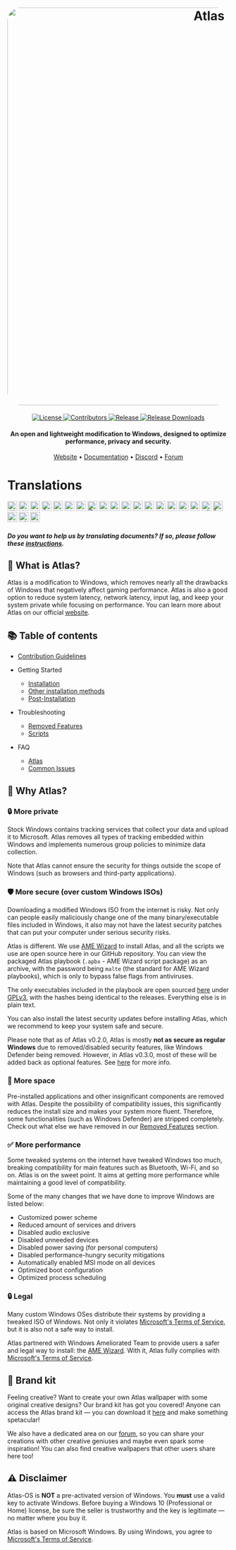 <h1 align="center">
  <a href="http://atlasos.net"><img src="https://gcore.jsdelivr.net/gh/Atlas-OS/Atlas@main/img/banner.png" alt="Atlas" width="900" style="border-radius: 30px"></a>
</h1>
  <p align="center">
    <a href="https://github.com/Atlas-OS/Atlas/blob/main/LICENSE">
      <img alt="License" src="https://img.shields.io/github/license/atlas-os/atlas?style=for-the-badge&logo=github&color=1A91FF"/>
    </a>
    <a href="https://github.com/Atlas-OS/Atlas/graphs/contributors">
      <img alt="Contributors" src="https://img.shields.io/github/contributors/atlas-os/atlas?style=for-the-badge&color=1A91FF" />
    </a>
    <a href="https://github.com/Atlas-OS/Atlas/releases/latest">
      <img alt="Release" src="https://img.shields.io/github/release/atlas-os/atlas?style=for-the-badge&color=1A91FF" />
    </a>
    <a href="https://github.com/Atlas-OS/Atlas/releases">
      <img alt="Release Downloads" src="https://img.shields.io/github/downloads/Atlas-OS/Atlas/total?style=for-the-badge&logo=github&color=1A91FF" />
    </a>
  </p>
<h4 align="center">An open and lightweight modification to Windows, designed to optimize performance, privacy and security.</h4>

<p align="center">
  <a href="https://atlasos.net">Website</a>
  •
  <a href="https://docs.atlasos.net">Documentation</a>
  •
  <a href="https://discord.atlasos.net" target="_blank">Discord</a>
  •
  <a href="https://forum.atlasos.net">Forum</a>
</p>

# Translations
<kbd>[<img title="العربية" alt="العربية" src="https://gcore.jsdelivr.net/gh/hampusborgos/country-flags@main/svg/sa.svg" width="22">](https://github.com/Atlas-OS/Atlas/blob/main/translations/README_ar_SA.md)</kbd>
<kbd>[<img title="Български" alt="Български" src="https://gcore.jsdelivr.net/gh/hampusborgos/country-flags@main/svg/bg.svg" width="22">](https://github.com/Atlas-OS/Atlas/blob/main/translations/README_bg_BG.md)</kbd>
<kbd>[<img title="Bosanski" alt="Bosanski" src="https://gcore.jsdelivr.net/gh/hampusborgos/country-flags@main/svg/ba.svg" width="22">](https://github.com/Atlas-OS/Atlas/blob/main/translations/README_bs_BA.md)</kbd>
<kbd>[<img title="Čeština" alt="Čeština" src="https://gcore.jsdelivr.net/gh/hampusborgos/country-flags@main/svg/cz.svg" width="22">](https://github.com/Atlas-OS/Atlas/blob/main/translations/README_cs_CZ.md)</kbd>
<kbd>[<img title="Deutsch" alt="Deutsch" src="https://gcore.jsdelivr.net/gh/hampusborgos/country-flags@main/svg/de.svg" width="22">](https://github.com/Atlas-OS/Atlas/blob/main/translations/README_de_DE.md)</kbd>
<kbd>[<img title="Español" alt="Español" src="https://gcore.jsdelivr.net/gh/hampusborgos/country-flags@main/svg/es.svg" width="22">](https://github.com/Atlas-OS/Atlas/blob/main/translations/README_es_ES.md)</kbd>
<kbd>[<img title="Française" alt="Française" src="https://gcore.jsdelivr.net/gh/hampusborgos/country-flags@main/svg/fr.svg" width="22">](https://github.com/Atlas-OS/Atlas/blob/main/translations/README_fr_FR.md)</kbd>
<kbd>[<img title="हिंदी" alt="हिंदी" src="https://gcore.jsdelivr.net/gh/hampusborgos/country-flags@main/svg/in.svg" width="22">](https://github.com/Atlas-OS/Atlas/blob/main/translations/README_hi_HI.md)</kbd>
<kbd>[<img title="Hrvatski" alt="Hrvatski" src="https://gcore.jsdelivr.net/gh/hampusborgos/country-flags@main/svg/hr.svg" width="22">](https://github.com/Atlas-OS/Atlas/blob/main/translations/README_hr_HR.md)</kbd>
<kbd>[<img title="Bahasa Indonesia" alt="Bahasa Indonesia" src="https://gcore.jsdelivr.net/gh/hampusborgos/country-flags@main/svg/id.svg" width="22">](https://github.com/Atlas-OS/Atlas/blob/main/translations/README_id_ID.md)</kbd>
<kbd>[<img title="Italiano" alt="Italiano" src="https://gcore.jsdelivr.net/gh/hampusborgos/country-flags@main/svg/it.svg" width="22">](https://github.com/Atlas-OS/Atlas/blob/main/translations/README_it_IT.md)</kbd>
<kbd>[<img title="ᜆᜄᜎᜓᜄ᜔ (Wikang Tagalog)" alt="ᜆᜄᜎᜓᜄ᜔ (Wikang Tagalog)" src="https://gcore.jsdelivr.net/gh/hampusborgos/country-flags@main/svg/ph.svg" width="22">](https://github.com/Atlas-OS/Atlas/blob/main/translations/README_ph_PH.md)</kbd>
<kbd>[<img title="Polski" alt="Polski" src="https://gcore.jsdelivr.net/gh/hampusborgos/country-flags@main/svg/pl.svg" width="22">](https://github.com/Atlas-OS/Atlas/blob/main/translations/README_pl_PL.md)</kbd>
<kbd>[<img title="Português (Brasil)" alt="Português (Brasil)" src="https://gcore.jsdelivr.net/gh/hampusborgos/country-flags@main/svg/br.svg" width="22">](https://github.com/Atlas-OS/Atlas/blob/main/translations/README_pt_BR.md)</kbd>
<kbd>[<img title="Romania" alt="Romania" src="https://gcore.jsdelivr.net/gh/hampusborgos/country-flags@main/svg/ro.svg" width="22">](https://github.com/Atlas-OS/Atlas/blob/main/translations/README_ro_RO.md)</kbd>
<kbd>[<img title="Русский" alt="Русский" src="https://gcore.jsdelivr.net/gh/hampusborgos/country-flags@main/svg/ru.svg" width="22">](https://github.com/Atlas-OS/Atlas/blob/main/translations/README_ru_RU.md)</kbd>
<kbd>[<img title="Svenska" alt="Svenska" src="https://gcore.jsdelivr.net/gh/hampusborgos/country-flags@main/svg/se.svg" width="22">](https://github.com/Atlas-OS/Atlas/blob/main/translations/README_sv_SE.md)</kbd>
<kbd>[<img title="Türkçe" alt="Türkçe" src="https://gcore.jsdelivr.net/gh/hampusborgos/country-flags@main/svg/tr.svg" width="22">](https://github.com/Atlas-OS/Atlas/blob/main/translations/README_tr_TR.md)</kbd>
<kbd>[<img title="ไทย" alt="ไทย" src="https://gcore.jsdelivr.net/gh/hampusborgos/country-flags@main/svg/th.svg" width="22">](https://github.com/Atlas-OS/Atlas/blob/main/translations/README_th_TH.md)</kbd>
<kbd>[<img title="українська мова" alt="українська мова" src="https://gcore.jsdelivr.net/gh/hampusborgos/country-flags@main/svg/ua.svg" width="22">](https://github.com/Atlas-OS/Atlas/blob/main/translations/README_ua_UA.md)</kbd>
<kbd>[<img title="Tiếng Việt" alt="Tiếng Việt" src="https://gcore.jsdelivr.net/gh/hampusborgos/country-flags@main/svg/vn.svg" width="22">](https://github.com/Atlas-OS/Atlas/blob/main/translations/README_vi_VN.md)</kbd>
<kbd>[<img title="中文" alt="中文" src="https://gcore.jsdelivr.net/gh/hampusborgos/country-flags@main/svg/cn.svg" width="22">](https://github.com/Atlas-OS/Atlas/blob/main/translations/README_zh_CN.md)</kbd>
#### _Do you want to help us by translating documents? If so, please follow these [instructions](https://github.com/Atlas-OS/Atlas/blob/main/translations/README.md)._

## 🤔 **What is Atlas?**

Atlas is a modification to Windows, which removes nearly all the drawbacks of Windows that negatively affect gaming performance.
Atlas is also a good option to reduce system latency, network latency, input lag, and keep your system private while focusing on performance.
You can learn more about Atlas on our official [website](https://atlasos.net).

## 📚 **Table of contents**

- [Contribution Guidelines](https://docs.atlasos.net/contributions/)

- Getting Started
  - [Installation](https://docs.atlasos.net/getting-started/installation/)
  - [Other installation methods](https://docs.atlasos.net/getting-started/other-installation-methods/usb/)
  - [Post-Installation](https://docs.atlasos.net/getting-started/post-installation/drivers/)

- Troubleshooting
  - [Removed Features](https://docs.atlasos.net/troubleshooting/removed-features/)
  - [Scripts](https://docs.atlasos.net/troubleshooting/scripts/)

- FAQ
  - [Atlas](https://atlasos.net/faq)
  - [Common Issues](https://docs.atlasos.net/troubleshooting/common-issues/hyper-v/)

## 👀 **Why Atlas?**

### 🔒 More private
Stock Windows contains tracking services that collect your data and upload it to Microsoft.
Atlas removes all types of tracking embedded within Windows and implements numerous group policies to minimize data collection. 

Note that Atlas cannot ensure the security for things outside the scope of Windows (such as browsers and third-party applications).

### 🛡️ More secure (over custom Windows ISOs)
Downloading a modified Windows ISO from the internet is risky. Not only can people easily maliciously change one of the many binary/executable files included in Windows, it also may not have the latest security patches that can put your computer under serious security risks. 

Atlas is different. We use [AME Wizard](https://ameliorated.io) to install Atlas, and all the scripts we use are open source here in our GitHub repository. You can view the packaged Atlas playbook (`.apbx` - AME Wizard script package) as an archive, with the password being `malte` (the standard for AME Wizard playbooks), which is only to bypass false flags from antiviruses.

The only executables included in the playbook are open sourced [here](https://github.com/Atlas-OS/utilities) under [GPLv3](https://github.com/Atlas-OS/utilities/blob/main/LICENSE), with the hashes being identical to the releases. Everything else is in plain text.

You can also install the latest security updates before installing Atlas, which we recommend to keep your system safe and secure.

Please note that as of Atlas v0.2.0, Atlas is mostly **not as secure as regular Windows** due to removed/disabled security features, like Windows Defender being removed. However, in Atlas v0.3.0, most of these will be added back as optional features. See [here](https://docs.atlasos.net/troubleshooting/removed-features/) for more info.

### 🚀 More space
Pre-installed applications and other insignificant components are removed with Atlas. Despite the possibility of compatibility issues, this significantly reduces the install size and makes your system more fluent. Therefore, some functionalities (such as Windows Defender) are stripped completely.
Check out what else we have removed in our [Removed Features](https://docs.atlasos.net/troubleshooting/removed-features/) section.

### ✅ More performance
Some tweaked systems on the internet have tweaked Windows too much, breaking compatibility for main features such as Bluetooth, Wi-Fi, and so on.
Atlas is on the sweet point. It aims at getting more performance while maintaining a good level of compatibility.

Some of the many changes that we have done to improve Windows are listed below:
- Customized power scheme
- Reduced amount of services and drivers
- Disabled audio exclusive
- Disabled unneeded devices
- Disabled power saving (for personal computers)
- Disabled performance-hungry security mitigations
- Automatically enabled MSI mode on all devices
- Optimized boot configuration
- Optimized process scheduling

### 🔒 Legal
Many custom Windows OSes distribute their systems by providing a tweaked ISO of Windows. Not only it violates [Microsoft's Terms of Service](https://www.microsoft.com/en-us/Useterms/Retail/Windows/10/UseTerms_Retail_Windows_10_English.htm), but it is also not a safe way to install.

Atlas partnered with Windows Ameliorated Team to provide users a safer and legal way to install: the [AME Wizard](https://ameliorated.io). With it, Atlas fully complies with [Microsoft's Terms of Service](https://www.microsoft.com/en-us/Useterms/Retail/Windows/10/UseTerms_Retail_Windows_10_English.htm).

## 🎨 Brand kit
Feeling creative? Want to create your own Atlas wallpaper with some original creative designs? Our brand kit has got you covered!
Anyone can access the Atlas brand kit — you can download it [here](https://cdn.jsdelivr.net/gh/Atlas-OS/Atlas@main/img/brand-kit.zip) and make something spetacular!

We also have a dedicated area on our [forum](https://forum.atlasos.net/t/art-showcase), so you can share your creations with other creative geniuses and maybe even spark some inspiration! You can also find creative wallpapers that other users share here too!

## ⚠️ Disclaimer
Atlas-OS is **NOT** a pre-activated version of Windows. You **must** use a valid key to activate Windows. Before buying a Windows 10 (Professional or Home) license, be sure the seller is trustworthy and the key is legitimate — no matter where you buy it.

Atlas is based on Microsoft Windows. By using Windows, you agree to [Microsoft's Terms of Service](https://www.microsoft.com/en-us/Useterms/Retail/Windows/10/UseTerms_Retail_Windows_10_English.htm).
